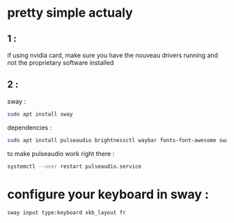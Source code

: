 # pretty simple actualy

## 1 :

if using nvidia card, make sure you have the nouveau drivers running and not the proprietary software installed

## 2 :

sway :

```sh
sudo apt install sway
```

dependencies :
```sh
sudo apt install pulseaudio brightnessctl waybar fonts-font-awesome swaybg wofi
```
to make pulseaudio work right there :

```sh
systemctl --user restart pulseaudio.service
```

# configure your keyboard in sway :

```sh
sway input type:keyboard xkb_layout fr
```

